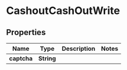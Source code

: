 

# CashoutCashOutWrite



## Properties

| Name | Type | Description | Notes |
|------------ | ------------- | ------------- | -------------|
|**captcha** | **String** |  |  |



